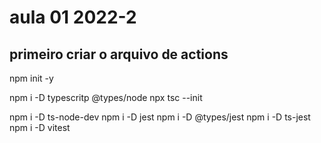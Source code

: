 # aula 01 2022-2

## primeiro criar o arquivo de actions

npm init -y

npm i -D typescritp @types/node
npx tsc --init

npm i -D ts-node-dev
npm i -D jest
npm i -D @types/jest
npm i -D ts-jest
npm i -D vitest


